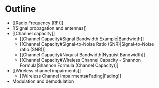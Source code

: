 # Outline

* [[Radio Frequency (RF)]]
* [[Signal propagation and antennas]]
* [[Channel capacity]]
	* [[Channel Capacity#Signal Bandwidth Example|Bandwidth]]
	* [[Channel Capacity#Signal-to-Noise Ratio (SNR)|Signal-to-Noise ratio (SNR)]]
	* [[Channel Capacity#Nyquist Bandwidth|Nyquist Bandwidth]]
	* [[Channel Capacity#Wireless Channel Capacity - Shannon Formula|Shannon Formula (Channel Capacity)]]
* [[Wireless channel impairments]]
	* [[Wireless Channel Impairments#Fading|Fading]]
* Modulation and demodulation